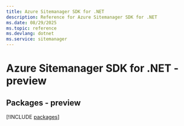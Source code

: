 ```yaml
---
title: Azure Sitemanager SDK for .NET
description: Reference for Azure Sitemanager SDK for .NET
ms.date: 08/29/2025
ms.topic: reference
ms.devlang: dotnet
ms.service: sitemanager
---
```

# Azure Sitemanager SDK for .NET - preview
## Packages - preview
[!INCLUDE [packages](sitemanager-index.md)]